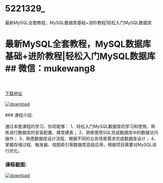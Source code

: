 # 5221329_
最新MySQL全套教程，MySQL数据库基础+进阶教程|轻松入门MySQL数据库
# 最新MySQL全套教程，MySQL数据库基础+进阶教程|轻松入门MySQL数据库## 微信：mukewang8
<br/></br>[下载地址](http://www.36tz.cn/article/5221329 "下载地址")
<br/></br>[![download](http://36tz.cn/muke_img/2021_10_1-19-300x184.png "下载地址")](http://www.36tz.cn/article/5221329 "下载地址")
<br/></br>### 课程介绍:<br/></br>通过本套课程的学习，你将能够：
1、轻松入门MySQL数据库的学习和使用，熟练进行数据库的安装配置、建库建表；
2、熟练使用SQL完成数据库中的数据访问操作；
3、熟悉数据库设计流程，根据不同的业务场景需求完成数据库设计；
4、掌握存储过程、触发器、视图索引等数据库高级应用，根据项目需要对MySQL进行优化。

### 课程截图:
[![download](http://36tz.cn/muke_img/2021_10_2-18.png "下载地址")](http://www.36tz.cn/article/5221329 "下载地址")
